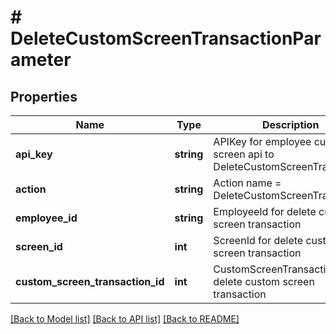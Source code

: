 # # DeleteCustomScreenTransactionParameter

## Properties

Name | Type | Description | Notes
------------ | ------------- | ------------- | -------------
**api_key** | **string** | APIKey for employee custom screen api to DeleteCustomScreenTransaction |
**action** | **string** | Action name &#x3D; DeleteCustomScreenTransaction |
**employee_id** | **string** | EmployeeId for delete custom screen transaction |
**screen_id** | **int** | ScreenId for delete custom screen transaction |
**custom_screen_transaction_id** | **int** | CustomScreenTransactionId for delete custom screen transaction |

[[Back to Model list]](../../README.md#models) [[Back to API list]](../../README.md#endpoints) [[Back to README]](../../README.md)
